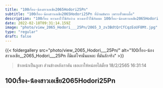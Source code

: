 ```yaml
---
title: "100เรื่อง-น้องสาวเอเชีย2065Hodori25Pn"
subtitle: "100เรื่อง-น้องสาวเอเชีย2065Hodori25Pn ที่บ้านมันรก เพราะอั๊วชอบลื้อ"
description: "100เรื่อง หาวเอาไว้ใช้กับง่วง หวงเอาไว้ใช้กับเธอ 100เรื่อง-น้องสาวเอเชีย2065Hodori25Pn 18/2/2565 16:31:14"
date: 2022-02-18T09:31:14.159Z
image: "photo/view_2065_Hodori___25Pn/2065_3_zv3BdtQrCfCqzEoUF8Mt.jpg"
type: "regular"
draft: false
---
```


{{< foldergallery src="photo/view_2065_Hodori___25Pn/" alt="100เรื่อง-น้องสาวเอเชีย__2065_Hodori___25Pn ก็มีแต่โจรนั่นแหละ ที่มันลักจริง" >}}


> ข้างหน้าเป็นภูเขา ส่วนข้างหลังเราคัน เธอเกาให้หน่อยได้มั้ยฃ 18/2/2565 16:31:14

## 100เรื่อง-น้องสาวเอเชีย2065Hodori25Pn
